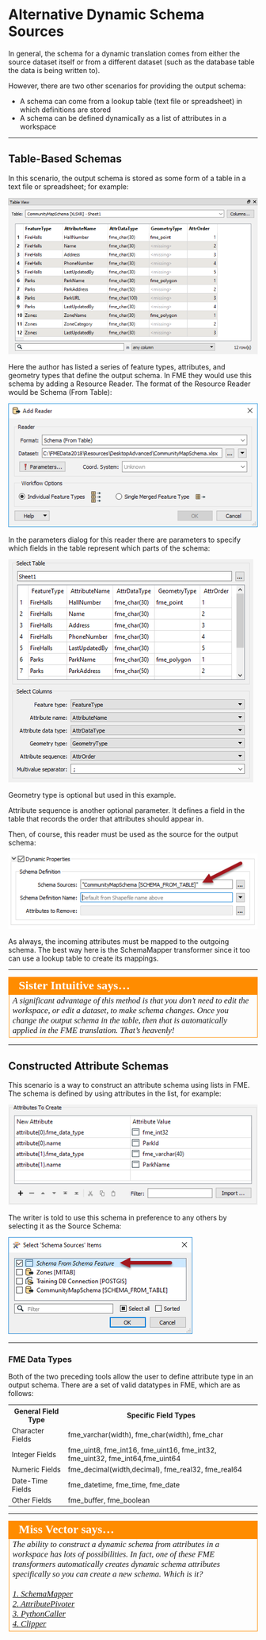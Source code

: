 # Alternative Dynamic Schema Sources #

In general, the schema for a dynamic translation comes from either the source dataset itself or from a different dataset (such as the database table the data is being written to).

However, there are two other scenarios for providing the output schema: 

- A schema can come from a lookup table (text file or spreadsheet) in which definitions are stored
- A schema can be defined dynamically as a list of attributes in a workspace

---

## Table-Based Schemas ##

In this scenario, the output schema is stored as some form of a table in a text file or spreadsheet; for example:

![](./Images/Img3.058.DynamicTableSchema.png)

Here the author has listed a series of feature types, attributes, and geometry types that define the output schema. In FME they would use this schema by adding a Resource Reader. The format of the Resource Reader would be Schema (From Table):

![](./Images/Img3.059.DynamicTableReaderResource.png)

In the parameters dialog for this reader there are parameters to specify which fields in the table represent which parts of the schema:

![](./Images/Img3.060.DynamicTableReaderResourceParameters.png)

Geometry type is optional but used in this example.

Attribute sequence is another optional parameter. It defines a field in the table that records the order that attributes should appear in.

Then, of course, this reader must be used as the source for the output schema:

![](./Images/Img3.061.DynamicTableUsed.png)

As always, the incoming attributes must be mapped to the outgoing schema. The best way here is the SchemaMapper transformer since it too can use a lookup table to create its mappings.

---

<table style="border-spacing: 0px">
<tr>
<td style="vertical-align:middle;background-color:darkorange;border: 2px solid darkorange">
<i class="fa fa-quote-left fa-lg fa-pull-left fa-fw" style="color:white;padding-right: 12px;vertical-align:text-top"></i>
<span style="color:white;font-size:x-large;font-weight: bold;font-family:serif">Sister Intuitive says…</span>
</td>
</tr>

<tr>
<td style="border: 1px solid darkorange">
<span style="font-family:serif; font-style:italic; font-size:larger">
A significant advantage of this method is that you don’t need to edit the workspace, or edit a dataset, to make schema changes. Once you change the output schema in the table, then that is automatically applied in the
FME translation. That’s heavenly!
</span>
</td>
</tr>
</table>

---

## Constructed Attribute Schemas ##

This scenario is a way to construct an attribute schema using lists in FME. The schema is defined by using attributes in the list, for example:

![](./Images/Img3.062.DynamicAttrConstructList.png)

The writer is told to use this schema in preference to any others by selecting it as the Source Schema:

![](./Images/Img3.063.DynamicAttrConstructUse.png)

---

### FME Data Types ###

Both of the two preceding tools allow the user to define attribute type in an output schema.
There are a set of valid datatypes in FME, which are as follows:

<table>
<tr><th>General Field Type</th><th>Specific Field Types</th></tr>
<tr><td>Character Fields</td><td>fme&#95;varchar(width), fme&#95;char(width), fme&#95;char</td></tr>
<tr><td>Integer Fields</td><td>fme&#95;uint8, fme&#95;int16, fme&#95;uint16, fme&#95;int32, fme&#95;uint32, fme&#95;int64,fme&#95;uint64</td></tr>
<tr><td>Numeric Fields</td><td>fme&#95;decimal(width,decimal), fme&#95;real32, fme&#95;real64</td></tr>
<tr><td>Date-Time Fields</td><td>fme&#95;datetime, fme&#95;time, fme&#95;date</td></tr>
<tr><td>Other Fields</td><td>fme&#95;buffer, fme&#95;boolean</td></tr>
</table>

---

<table style="border-spacing: 0px">
<tr>
<td style="vertical-align:middle;background-color:darkorange;border: 2px solid darkorange">
<i class="fa fa-quote-left fa-lg fa-pull-left fa-fw" style="color:white;padding-right: 12px;vertical-align:text-top"></i>
<span style="color:white;font-size:x-large;font-weight: bold;font-family:serif">Miss Vector says…</span>
</td>
</tr>

<tr>
<td style="border: 1px solid darkorange">
<span style="font-family:serif; font-style:italic; font-size:larger">
The ability to construct a dynamic schema from attributes in a workspace has lots of possibilities. In fact, one of these FME transformers automatically creates dynamic schema attributes specifically so you can create a new schema. Which is it?
<br><br><a href="http://52.73.3.37/fmedatastreaming/Manual/QAResponse2017.fmw?chapter=14&question=4&answer=1&DestDataset_TEXTLINE=C%3A%5CFMEOutput%5CQAResponse.html">1. SchemaMapper</a>
<br><a href="http://52.73.3.37/fmedatastreaming/Manual/QAResponse2017.fmw?chapter=14&question=4&answer=2&DestDataset_TEXTLINE=C%3A%5CFMEOutput%5CQAResponse.html">2. AttributePivoter</a> 
<br><a href="http://52.73.3.37/fmedatastreaming/Manual/QAResponse2017.fmw?chapter=14&question=4&answer=3&DestDataset_TEXTLINE=C%3A%5CFMEOutput%5CQAResponse.html">3. PythonCaller</a>
<br><a href="http://52.73.3.37/fmedatastreaming/Manual/QAResponse2017.fmw?chapter=14&question=4&answer=4&DestDataset_TEXTLINE=C%3A%5CFMEOutput%5CQAResponse.html">4. Clipper</a>
</span>
</td>
</tr>
</table>